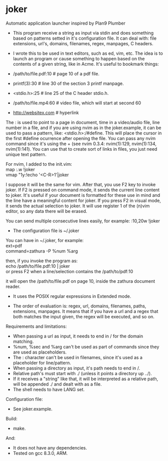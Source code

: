 # joker
Automatic application launcher inspired by Plan9 Plumber

* This program receive a string as input via stdin and does something based on patterns setted in it's configuration file.
It can deal with: file extensions, url's, domains, filenames, regex, manpages, C headers.


* I wrote this to be used in text editors, such as ed, vim, etc.  The idea is to launch
an program or cause something to happen based on the contents of a given string, like
in Acme.  It's useful to bookmark things:
* /path/to/file.pdf:10  # page 10 of a pdf file.
* printf(3):30  # line 30 of the section 3 printf manpage.
* <stdio.h>:25  # line 25 of the C header stdio.h.
* /path/to/file.mp4:60  # video file, which will start at second 60
* http://websitex.com  # hyperlink


The : is used to point to a page in document, time in a video/audio file, line number in a file, and if you are using nvim as in the joker.example, it can be used to pass a pattern, like: <stdio.h>:/#define.  This will place the cursor in the first #define ocurrence after opening the file.  You can pass any nvim command since it's using the + (see nvim 0.3.4: nvim(1):129, nvim(1):134, nvim(1):141).  You can use that to create sort of links in files, you just need unique text pattern.


For nvim, I added to the init.vim:<br />
map <F2> :.w !joker<CR><br />
vmap <F2> "1y:!echo '\<C-R\>1'\|joker<CR><br />


I suppose it will be the same for vim.  After that, you use F2 key to invoke joker.
  If F2 is pressed on command mode, it sends the current line content to joker.
  It's useful if your document is formatted for these use in mind and the line have
a meaningful content for joker.  If you press F2 in visual mode, it sends the actual
selection to joker.  It will use register 1 of the (n)vim editor, so any data there
will be erased.


You can send multiple consecutive lines easily, for example: :10,20w !joker


* The configuration file is ~/.joker


You can have in ~/.joker, for example:<br />
ext=pdf<br />
command=zathura -P %num %arg

then, if you invoke the program as:<br />
echo /path/to/file.pdf:10 | joker<br />
or press F2 when a line/selection contains the /path/to/pdf:10

it will open the /path/to/file.pdf on page 10, inside the zathura document reader.


* It uses the POSIX regular expressions in Extended mode.

* The order of evaluation is: regex, url, domains, filenames, paths, extensions, manpages.  It
means that if you have a url and a regex that both matches the input given, the regex
will be executed, and so on.


Requirements and limitations:
* When passing a url as input, it needs to end in / for the domain matching.
* %num, %sec and %arg can't be used as part of commands since they are used as placeholders.
* The : character can't be used in filenames, since it's used as a placeholder for line/pattern.
* When passing a directory as input, it's path needs to end in /.
* Relative path's must start with ./ (unless it points a directory up ../).
* If it receives a "string" like that, it will be interpreted as a relative path, will be appended ./ and dealt with as a file.
* The shell needs to have LANG set.


Configuration file:
* See joker.example.


Build:
* make.


And:
* It does not have any dependencies.
* Tested on gcc 8.3.0, ARM.
